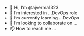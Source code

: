 - 👋 Hi, I’m @ajverma1323
- 👀 I’m interested in ...DevOps role
- 🌱 I’m currently learning ...DevOps
- 💞️ I’m looking to collaborate on ...
- 📫 How to reach me ...

<!---
ajverma1323/ajverma1323 is a ✨ special ✨ repository because its `README.md` (this file) appears on your GitHub profile.
You can click the Preview link to take a look at your changes.
--->
